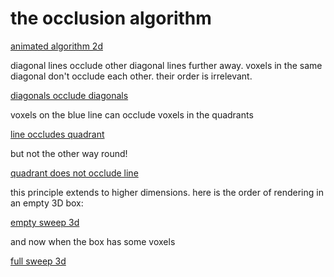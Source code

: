 ﻿
# the occlusion algorithm  

[animated algorithm 2d](https://github.com/flurrux/canvas-voxel-game/blob/main/occlusion-visualizations/occlusion-2D.gif)

diagonal lines occlude other diagonal lines further away. voxels in the same diagonal don't occlude each other. their order is irrelevant. 

[diagonals occlude diagonals](https://github.com/flurrux/canvas-voxel-game/blob/main/occlusion-visualizations/diagonal-occludes-diagonal.png)  

voxels on the blue line can occlude voxels in the quadrants  

[line occludes quadrant](https://github.com/flurrux/canvas-voxel-game/blob/main/occlusion-visualizations/line-occludes-quadrant.png)  

but not the other way round!  

[quadrant does not occlude line](https://github.com/flurrux/canvas-voxel-game/blob/main/occlusion-visualizations/quadrant-does-not-occlude-line.png)  


this principle extends to higher dimensions. here is the order of rendering in an empty 3D box:  

[empty sweep 3d](https://github.com/flurrux/canvas-voxel-game/blob/main/occlusion-visualizations/empty-sweeping.gif)  

and now when the box has some voxels  

[full sweep 3d](https://github.com/flurrux/canvas-voxel-game/blob/main/occlusion-visualizations/full-sweeping.gif)  